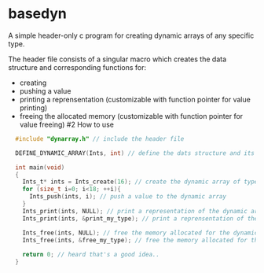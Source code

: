 # basedyn
A simple header-only c program for creating dynamic arrays of any specific type.

The header file consists of a singular macro which creates the data structure and corresponding functions for:
  - creating
  - pushing a value 
  - printing a reprensentation (customizable with function pointer for value printing)
  - freeing the allocated memory (customizable with function pointer for value freeing)
#2 How to use
``` c
  #include "dynarray.h" // include the header file

  DEFINE_DYNAMIC_ARRAY(Ints, int) // define the dats structure and its functions with a name (here 'Ints') and the type of the stored values (here <int>)

  int main(void)
  {
    Ints_t* ints = Ints_create(16); // create the dynamic array of type <Name>_t with a initial capacity of 16
    for (size_t i=0; i<18; ++i){
      Ints_push(ints, i); // push a value to the dynamic array
    }
    Ints_print(ints, NULL); // print a representation of the dynamic array with placeholders for the values
    Ints_print(ints, &print_my_type); // print a reprensentation of the dynamic array with a custom function printing the value

    Ints_free(ints, NULL); // free the memory allocated for the dynamic array and ignore the stored values
    Ints_free(ints, &free_my_type); // free the memory allocated for the dynamic array and use a custom function for freeing the memory of the stored values
    
    return 0; // heard that's a good idea..
  }
```

